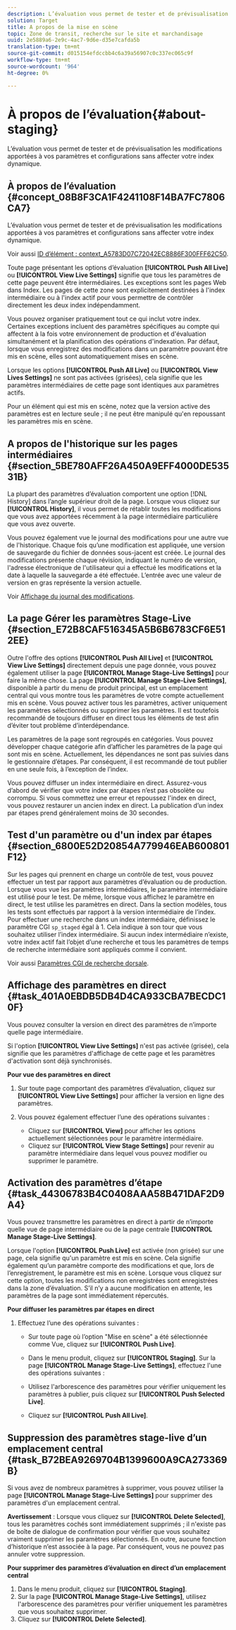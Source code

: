 ```yaml
---
description: L’évaluation vous permet de tester et de prévisualisation les modifications apportées à vos paramètres et configurations sans affecter votre index dynamique.
solution: Target
title: A propos de la mise en scène
topic: Zone de transit, recherche sur le site et marchandisage
uuid: 2e5889a6-2e9c-4ac7-9d6e-d35e7cafda5b
translation-type: tm+mt
source-git-commit: d015154efdccbb4c6a39a56907c0c337ec065c9f
workflow-type: tm+mt
source-wordcount: '964'
ht-degree: 0%

---
```



# À propos de l’évaluation{#about-staging}

L’évaluation vous permet de tester et de prévisualisation les modifications apportées à vos paramètres et configurations sans affecter votre index dynamique.

## À propos de l’évaluation {#concept_08B8F3CA1F4241108F14BA7FC7806CA7}

L’évaluation vous permet de tester et de prévisualisation les modifications apportées à vos paramètres et configurations sans affecter votre index dynamique.

Voir aussi [ID d’élément : context_A5783D07C72042EC8886F300FFF62C50](c-about-simulator.md#context_A5783D07C72042EC8886F300FFF62C50).

Toute page présentant les options d’évaluation **[!UICONTROL Push All Live]** ou **[!UICONTROL View Live Settings]** signifie que tous les paramètres de cette page peuvent être intermédiaires. Les exceptions sont les pages Web dans Index. Les pages de cette zone sont explicitement destinées à l&#39;index intermédiaire ou à l&#39;index actif pour vous permettre de contrôler directement les deux index indépendamment.

Vous pouvez organiser pratiquement tout ce qui inclut votre index. Certaines exceptions incluent des paramètres spécifiques au compte qui affectent à la fois votre environnement de production et d&#39;évaluation simultanément et la planification des opérations d&#39;indexation. Par défaut, lorsque vous enregistrez des modifications dans un paramètre pouvant être mis en scène, elles sont automatiquement mises en scène.

Lorsque les options **[!UICONTROL Push All Live]** ou **[!UICONTROL View Lives Settings]** ne sont pas activées (grisées), cela signifie que les paramètres intermédiaires de cette page sont identiques aux paramètres actifs.

Pour un élément qui est mis en scène, notez que la version active des paramètres est en lecture seule ; il ne peut être manipulé qu&#39;en repoussant les paramètres mis en scène.

## A propos de l&#39;historique sur les pages intermédiaires {#section_5BE780AFF26A450A9EFF4000DE53531B}

La plupart des paramètres d’évaluation comportent une option [!DNL History] dans l’angle supérieur droit de la page. Lorsque vous cliquez sur **[!UICONTROL History]**, il vous permet de rétablir toutes les modifications que vous avez apportées récemment à la page intermédiaire particulière que vous avez ouverte.

Vous pouvez également vue le journal des modifications pour une autre vue de l&#39;historique. Chaque fois qu’une modification est appliquée, une version de sauvegarde du fichier de données sous-jacent est créée. Le journal des modifications présente chaque révision, indiquant le numéro de version, l&#39;adresse électronique de l&#39;utilisateur qui a effectué les modifications et la date à laquelle la sauvegarde a été effectuée. L’entrée avec une valeur de version en gras représente la version actuelle.

Voir [Affichage du journal des modifications](c-about-reports-menu/c-about-reports-menu.md#task_166F1156719F4B3D834BEA8E249C8057).

## La page Gérer les paramètres Stage-Live {#section_E72B8CAF516345A5B6B6783CF6E512EE}

Outre l&#39;offre des options **[!UICONTROL Push All Live]** et **[!UICONTROL View Live Settings]** directement depuis une page donnée, vous pouvez également utiliser la page **[!UICONTROL Manage Stage-Live Settings]** pour faire la même chose. La page **[!UICONTROL Manage Stage-Live Settings]**, disponible à partir du menu de produit principal, est un emplacement central qui vous montre tous les paramètres de votre compte actuellement mis en scène. Vous pouvez activer tous les paramètres, activer uniquement les paramètres sélectionnés ou supprimer les paramètres. Il est toutefois recommandé de toujours diffuser en direct tous les éléments de test afin d’éviter tout problème d’interdépendance.

Les paramètres de la page sont regroupés en catégories. Vous pouvez développer chaque catégorie afin d’afficher les paramètres de la page qui sont mis en scène. Actuellement, les dépendances ne sont pas suivies dans le gestionnaire d’étapes. Par conséquent, il est recommandé de tout publier en une seule fois, à l’exception de l’index.

Vous pouvez diffuser un index intermédiaire en direct. Assurez-vous d’abord de vérifier que votre index par étapes n’est pas obsolète ou corrompu. Si vous commettez une erreur et repoussez l&#39;index en direct, vous pouvez restaurer un ancien index en direct. La publication d’un index par étapes prend généralement moins de 30 secondes.

## Test d&#39;un paramètre ou d&#39;un index par étapes {#section_6800E52D20854A779946EAB600801F12}

Sur les pages qui prennent en charge un contrôle de test, vous pouvez effectuer un test par rapport aux paramètres d’évaluation ou de production. Lorsque vous vue les paramètres intermédiaires, le paramètre intermédiaire est utilisé pour le test. De même, lorsque vous affichez le paramètre en direct, le test utilise les paramètres en direct. Dans la section modèles, tous les tests sont effectués par rapport à la version intermédiaire de l’index. Pour effectuer une recherche dans un index intermédiaire, définissez le paramètre CGI `sp_staged` égal à 1. Cela indique à son tour que vous souhaitez utiliser l’index intermédiaire. Si aucun index intermédiaire n’existe, votre index actif fait l’objet d’une recherche et tous les paramètres de temps de recherche intermédiaire sont appliqués comme il convient.

Voir aussi [Paramètres CGI de recherche dorsale](c-appendices/c-cgiparameters.md#reference_582E85C3886740C98FE88CA9DF7918E8).

## Affichage des paramètres en direct {#task_401A0EBDB5DB4D4CA933CBA7BECDC10F}

Vous pouvez consulter la version en direct des paramètres de n’importe quelle page intermédiaire.

<!-- 

t_viewing_live_settings.xml

 -->

Si l&#39;option **[!UICONTROL View Live Settings]** n&#39;est pas activée (grisée), cela signifie que les paramètres d&#39;affichage de cette page et les paramètres d&#39;activation sont déjà synchronisés.

**Pour vue des paramètres en direct**

1. Sur toute page comportant des paramètres d’évaluation, cliquez sur **[!UICONTROL View Live Settings]** pour afficher la version en ligne des paramètres.
1. Vous pouvez également effectuer l’une des opérations suivantes :

   * Cliquez sur **[!UICONTROL View]** pour afficher les options actuellement sélectionnées pour le paramètre intermédiaire.
   * Cliquez sur **[!UICONTROL View Stage Settings]** pour revenir au paramètre intermédiaire dans lequel vous pouvez modifier ou supprimer le paramètre.

## Activation des paramètres d’étape {#task_44306783B4C0408AAA58B471DAF2D9A4}

Vous pouvez transmettre les paramètres en direct à partir de n’importe quelle vue de page intermédiaire ou de la page centrale **[!UICONTROL Manage Stage-Live Settings]**.

<!-- 

t_pushing_live_settings_live.xml

 -->

Lorsque l&#39;option **[!UICONTROL Push Live]** est activée (non grisée) sur une page, cela signifie qu&#39;un paramètre est mis en scène. Cela signifie également qu’un paramètre comporte des modifications et que, lors de l’enregistrement, le paramètre est mis en scène. Lorsque vous cliquez sur cette option, toutes les modifications non enregistrées sont enregistrées dans la zone d’évaluation. S’il n’y a aucune modification en attente, les paramètres de la page sont immédiatement répercutés.

**Pour diffuser les paramètres par étapes en direct**

1. Effectuez l’une des opérations suivantes :

   * Sur toute page où l’option &quot;Mise en scène&quot; a été sélectionnée comme Vue, cliquez sur **[!UICONTROL Push Live]**.
   * Dans le menu produit, cliquez sur **[!UICONTROL Staging]**. Sur la page **[!UICONTROL Manage Stage-Live Settings]**, effectuez l&#39;une des opérations suivantes :

   * Utilisez l&#39;arborescence des paramètres pour vérifier uniquement les paramètres à publier, puis cliquez sur **[!UICONTROL Push Selected Live]**.
   * Cliquez sur **[!UICONTROL Push All Live]**.

## Suppression des paramètres stage-live d’un emplacement central {#task_B72BEA9269704B1399600A9CA273369B}

Si vous avez de nombreux paramètres à supprimer, vous pouvez utiliser la page **[!UICONTROL Manage Stage-Live Settings]** pour supprimer des paramètres d&#39;un emplacement central.

<!-- 

t_deleting_staged_settings_from_a_central_location.xml

 -->

**Avertissement** : Lorsque vous cliquez sur  **[!UICONTROL Delete Selected]**, tous les paramètres cochés sont immédiatement supprimés ; il n&#39;existe pas de boîte de dialogue de confirmation pour vérifier que vous souhaitez vraiment supprimer les paramètres sélectionnés. En outre, aucune fonction d’historique n’est associée à la page. Par conséquent, vous ne pouvez pas annuler votre suppression.

**Pour supprimer des paramètres d’évaluation en direct d’un emplacement central**

1. Dans le menu produit, cliquez sur **[!UICONTROL Staging]**.
1. Sur la page **[!UICONTROL Manage Stage-Live Settings]**, utilisez l&#39;arborescence des paramètres pour vérifier uniquement les paramètres que vous souhaitez supprimer.
1. Cliquez sur **[!UICONTROL Delete Selected]**.
